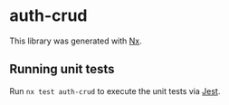 # auth-crud

This library was generated with [Nx](https://nx.dev).

## Running unit tests

Run `nx test auth-crud` to execute the unit tests via [Jest](https://jestjs.io).
